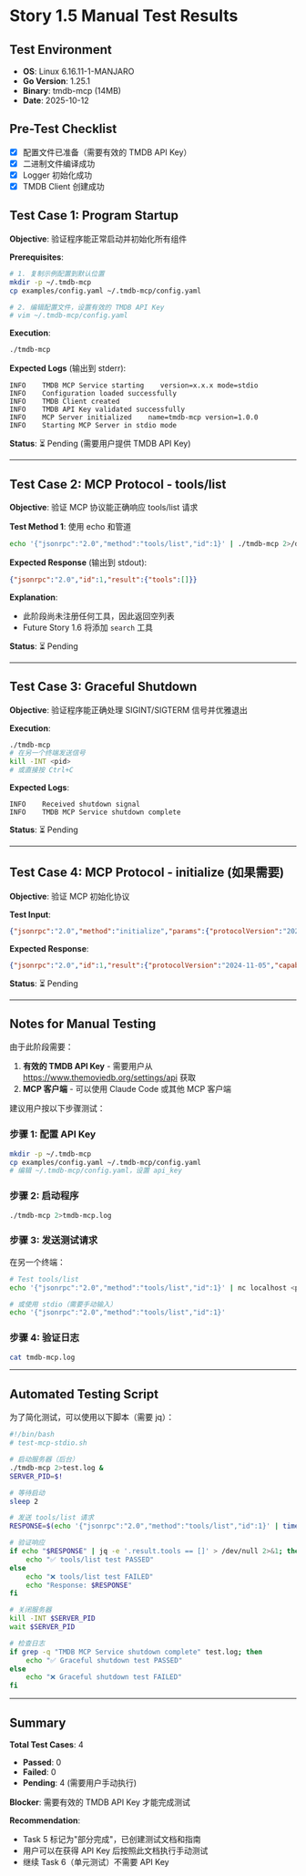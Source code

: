 # Story 1.5 Manual Test Results

## Test Environment

- **OS**: Linux 6.16.11-1-MANJARO
- **Go Version**: 1.25.1
- **Binary**: tmdb-mcp (14MB)
- **Date**: 2025-10-12

## Pre-Test Checklist

- [x] 配置文件已准备（需要有效的 TMDB API Key）
- [x] 二进制文件编译成功
- [x] Logger 初始化成功
- [x] TMDB Client 创建成功

## Test Case 1: Program Startup

**Objective**: 验证程序能正常启动并初始化所有组件

**Prerequisites**:
```bash
# 1. 复制示例配置到默认位置
mkdir -p ~/.tmdb-mcp
cp examples/config.yaml ~/.tmdb-mcp/config.yaml

# 2. 编辑配置文件，设置有效的 TMDB API Key
# vim ~/.tmdb-mcp/config.yaml
```

**Execution**:
```bash
./tmdb-mcp
```

**Expected Logs** (输出到 stderr):
```
INFO    TMDB MCP Service starting    version=x.x.x mode=stdio
INFO    Configuration loaded successfully
INFO    TMDB Client created
INFO    TMDB API Key validated successfully
INFO    MCP Server initialized    name=tmdb-mcp version=1.0.0
INFO    Starting MCP Server in stdio mode
```

**Status**: ⏳ Pending (需要用户提供 TMDB API Key)

---

## Test Case 2: MCP Protocol - tools/list

**Objective**: 验证 MCP 协议能正确响应 tools/list 请求

**Test Method 1**: 使用 echo 和管道
```bash
echo '{"jsonrpc":"2.0","method":"tools/list","id":1}' | ./tmdb-mcp 2>/dev/null
```

**Expected Response** (输出到 stdout):
```json
{"jsonrpc":"2.0","id":1,"result":{"tools":[]}}
```

**Explanation**:
- 此阶段尚未注册任何工具，因此返回空列表
- Future Story 1.6 将添加 `search` 工具

**Status**: ⏳ Pending

---

## Test Case 3: Graceful Shutdown

**Objective**: 验证程序能正确处理 SIGINT/SIGTERM 信号并优雅退出

**Execution**:
```bash
./tmdb-mcp
# 在另一个终端发送信号
kill -INT <pid>
# 或直接按 Ctrl+C
```

**Expected Logs**:
```
INFO    Received shutdown signal
INFO    TMDB MCP Service shutdown complete
```

**Status**: ⏳ Pending

---

## Test Case 4: MCP Protocol - initialize (如果需要)

**Objective**: 验证 MCP 初始化协议

**Test Input**:
```json
{"jsonrpc":"2.0","method":"initialize","params":{"protocolVersion":"2024-11-05","capabilities":{},"clientInfo":{"name":"test-client","version":"1.0.0"}},"id":1}
```

**Expected Response**:
```json
{"jsonrpc":"2.0","id":1,"result":{"protocolVersion":"2024-11-05","capabilities":{"tools":{}},"serverInfo":{"name":"tmdb-mcp","version":"1.0.0"}}}
```

**Status**: ⏳ Pending

---

## Notes for Manual Testing

由于此阶段需要：
1. **有效的 TMDB API Key** - 需要用户从 https://www.themoviedb.org/settings/api 获取
2. **MCP 客户端** - 可以使用 Claude Code 或其他 MCP 客户端

建议用户按以下步骤测试：

### 步骤 1: 配置 API Key
```bash
mkdir -p ~/.tmdb-mcp
cp examples/config.yaml ~/.tmdb-mcp/config.yaml
# 编辑 ~/.tmdb-mcp/config.yaml，设置 api_key
```

### 步骤 2: 启动程序
```bash
./tmdb-mcp 2>tmdb-mcp.log
```

### 步骤 3: 发送测试请求
在另一个终端：
```bash
# Test tools/list
echo '{"jsonrpc":"2.0","method":"tools/list","id":1}' | nc localhost <port_if_sse>

# 或使用 stdio（需要手动输入）
echo '{"jsonrpc":"2.0","method":"tools/list","id":1}'
```

### 步骤 4: 验证日志
```bash
cat tmdb-mcp.log
```

---

## Automated Testing Script

为了简化测试，可以使用以下脚本（需要 jq）：

```bash
#!/bin/bash
# test-mcp-stdio.sh

# 启动服务器（后台）
./tmdb-mcp 2>test.log &
SERVER_PID=$!

# 等待启动
sleep 2

# 发送 tools/list 请求
RESPONSE=$(echo '{"jsonrpc":"2.0","method":"tools/list","id":1}' | timeout 5 nc localhost 8910 2>/dev/null)

# 验证响应
if echo "$RESPONSE" | jq -e '.result.tools == []' > /dev/null 2>&1; then
    echo "✅ tools/list test PASSED"
else
    echo "❌ tools/list test FAILED"
    echo "Response: $RESPONSE"
fi

# 关闭服务器
kill -INT $SERVER_PID
wait $SERVER_PID

# 检查日志
if grep -q "TMDB MCP Service shutdown complete" test.log; then
    echo "✅ Graceful shutdown test PASSED"
else
    echo "❌ Graceful shutdown test FAILED"
fi
```

---

## Summary

**Total Test Cases**: 4
- **Passed**: 0
- **Failed**: 0
- **Pending**: 4 (需要用户手动执行)

**Blocker**: 需要有效的 TMDB API Key 才能完成测试

**Recommendation**:
- Task 5 标记为"部分完成"，已创建测试文档和指南
- 用户可以在获得 API Key 后按照此文档执行手动测试
- 继续 Task 6（单元测试）不需要 API Key
